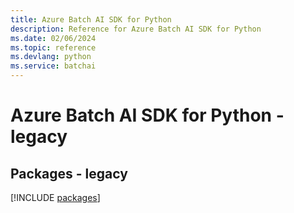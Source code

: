 ```yaml
---
title: Azure Batch AI SDK for Python
description: Reference for Azure Batch AI SDK for Python
ms.date: 02/06/2024
ms.topic: reference
ms.devlang: python
ms.service: batchai
---
```

# Azure Batch AI SDK for Python - legacy
## Packages - legacy
[!INCLUDE [packages](batch-ai-index.md)]